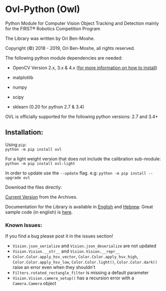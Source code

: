 # Ovl-Python (Owl)

Python Module for Computer Vision Object Tracking and Detection mainly for the FIRST® Robotics Competition Program

The Library was written by Ori Ben-Moshe.

Copyright (©) 2018 - 2019, Ori Ben-Moshe, all rights reserved.

The following python module dependencies are needed:

  - OpenCV Version 2.x, 3.x & 4.x ([for more information on how to install](https://github.com/1937Elysium/Ovl-Python/blob/master/Installing%20Opencv.md))
  
  - matplotlib
  
  - numpy
  
  - scipy
  
  - sklearn (0.20 for python 2.7 & 3.4)
 

OVL is officially supported for the following python versions: 2.7 and 3.4+

## Installation:

Using `pip`:
</br>
`python -m pip install ovl`

For a light weight version that does not include the calibration sub-module:
</br>
`python -m pip install ovl-light`


In order to update use the `--update` flag.
e.g:
`python -m pip install --upgrade ovl`

Download the files directly:

[Current Version](https://github.com/1937Elysium/Ovl-Python/tree/master/Archives/Current%20Release) from the Archives.

Documentation for the Library is available in [English](https://github.com/1937Elysium/Ovl-Python/tree/master/English) and [Hebrew](https://github.com/1937Elysium/Ovl-Python/blob/master/Hebrew/Introduction.md).
Great sample code (in english) is [here](https://github.com/1937Elysium/Ovl-Python/blob/master/English/ovl/Vision/Constructer%20(__init__).md).


### Known Issues:
If you find a bug please post it in the issues section!
- `Vision.json_serialize` and `Vision.json_deserialize` are not updated
- `Vision.Vision.__str__` and `Vision.Vision.__repr__`
- `Color.Color.apply_hsv_vector`, `Color.Color.apply_hsv_high`, `Color.Color.apply_hsv_low`, `Color.Color.light()`, `Color.Color.dark()` raise an error even when they shouldn't
- `Filters.rotated_rectangle_filter` is missing a default parameter
- `Vision.Vision.camera_setup()` has a recursion error with a `Camera.Camera` object
